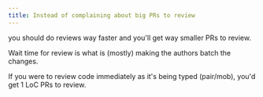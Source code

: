 ```yaml
---
title: Instead of complaining about big PRs to review
---
```


you should do reviews way faster and you'll get way smaller PRs to review.

Wait time for review is what is (mostly) making the authors batch the changes.

If you were to review code immediately as it's being typed (pair/mob), you'd get 1 LoC PRs to review.
